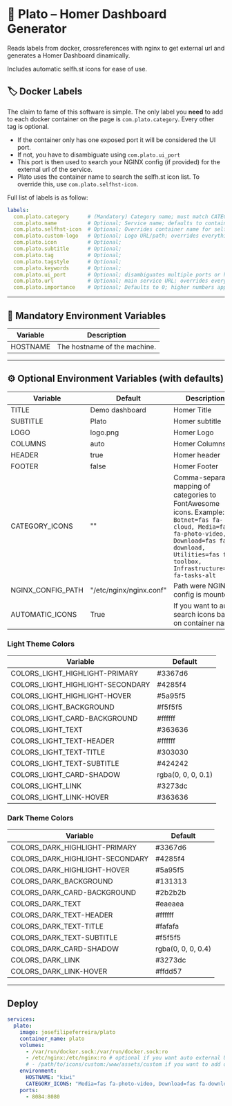 # 🏺 Plato – Homer Dashboard Generator

Reads labels from docker, crossreferences with nginx to get external url and
generates a Homer Dashboard dinamically.

Includes automatic selfh.st icons for ease of use.

## 🏷 Docker Labels

The claim to fame of this software is simple. The only label you **need** to add to
each docker container on the page is `com.plato.category`. Every other tag is optional.

- If the container only has one exposed port it will be considered the UI port.
- If not, you have to disambiguate using `com.plato.ui_port`
- This port is then used to search your NGINX config (if provided) for the
    external url of the service.
- Plato uses the container name to search the selfh.st icon list. To override this, use `com.plato.selfhst-icon`.

Full list of labels is as follow:

```yaml
labels:
  com.plato.category      # (Mandatory) Category name; must match CATEGORY_ICONS
  com.plato.name          # Optional; Service name; defaults to container name if not provided
  com.plato.selfhst-icon  # Optional; Overrides container name for selfh.st icons
  com.plato.custom-logo   # Optional; Logo URL/path; overrides everything
  com.plato.icon          # Optional;
  com.plato.subtitle      # Optional;
  com.plato.tag           # Optional;
  com.plato.tagstyle      # Optional;
  com.plato.keywords      # Optional;
  com.plato.ui_port       # Optional; disambiguates multiple ports or host-mounted containers
  com.plato.url           # Optional; main service URL; overrides everything
  com.plato.importance    # Optional; Defaults to 0; higher numbers appear first
```
---

## 🌟 Mandatory Environment Variables

| Variable        | Description                   |
|-----------------|-------------------------------|
| HOSTNAME        | The hostname of the machine.  |

---


## ⚙️ Optional Environment Variables (with defaults)

| Variable                          | Default         | Description |
|-----------------------------------|-----------------|-------------|
| TITLE                             | Demo dashboard  | Homer Title |
| SUBTITLE                          | Plato           | Homer subtitle |
| LOGO                              | logo.png        | Homer Logo     |
| COLUMNS                           | auto            | Homer Columns  |
| HEADER                            | true            | Homer header   |
| FOOTER                            | false           | Homer Footer   |
| CATEGORY_ICONS                    | ""              | Comma-separated mapping of categories to FontAwesome icons. Example: `Botnet=fas fa-cloud, Media=fas fa-photo-video, Download=fas fa-download, Utilities=fas fa-toolbox, Infrastructure=fas fa-tasks-alt` |
| NGINX_CONFIG_PATH                 | "/etc/nginx/nginx.conf" | Path were NGINX config is mounted |
| AUTOMATIC_ICONS                   | True                    | If you want to auto search icons based on container name |

### Light Theme Colors

| Variable                          | Default         |
|-----------------------------------|-----------------|
| COLORS_LIGHT_HIGHLIGHT-PRIMARY    | #3367d6         |
| COLORS_LIGHT_HIGHLIGHT-SECONDARY  | #4285f4         |
| COLORS_LIGHT_HIGHLIGHT-HOVER      | #5a95f5         |
| COLORS_LIGHT_BACKGROUND           | #f5f5f5         |
| COLORS_LIGHT_CARD-BACKGROUND      | #ffffff         |
| COLORS_LIGHT_TEXT                 | #363636         |
| COLORS_LIGHT_TEXT-HEADER          | #ffffff         |
| COLORS_LIGHT_TEXT-TITLE           | #303030         |
| COLORS_LIGHT_TEXT-SUBTITLE        | #424242         |
| COLORS_LIGHT_CARD-SHADOW          | rgba(0, 0, 0, 0.1) |
| COLORS_LIGHT_LINK                 | #3273dc         |
| COLORS_LIGHT_LINK-HOVER           | #363636         |

### Dark Theme Colors

| Variable                          | Default           |
|----------------------------------|-----------------|
| COLORS_DARK_HIGHLIGHT-PRIMARY     | #3367d6         |
| COLORS_DARK_HIGHLIGHT-SECONDARY   | #4285f4         |
| COLORS_DARK_HIGHLIGHT-HOVER       | #5a95f5         |
| COLORS_DARK_BACKGROUND            | #131313         |
| COLORS_DARK_CARD-BACKGROUND       | #2b2b2b         |
| COLORS_DARK_TEXT                  | #eaeaea         |
| COLORS_DARK_TEXT-HEADER           | #ffffff         |
| COLORS_DARK_TEXT-TITLE            | #fafafa         |
| COLORS_DARK_TEXT-SUBTITLE         | #f5f5f5         |
| COLORS_DARK_CARD-SHADOW           | rgba(0, 0, 0, 0.4) |
| COLORS_DARK_LINK                  | #3273dc         |
| COLORS_DARK_LINK-HOVER            | #ffdd57         |


---

## Deploy

```yaml
services:
  plato:
    image: josefilipeferreira/plato
    container_name: plato
    volumes:
      - /var/run/docker.sock:/var/run/docker.sock:ro
      - /etc/nginx:/etc/nginx:ro # optional if you want auto external URL
      # - /path/to/icons/custom:/www/assets/custom if you want to add or override icons to selfhst list
    environment:
      HOSTNAME: "kiwi"
      CATEGORY_ICONS: "Media=fas fa-photo-video, Download=fas fa-download, Utilities=fas fa-toolbox"
    ports:
      - 8084:8080
```
